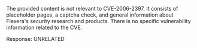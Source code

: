 The provided content is not relevant to CVE-2006-2397. It consists of placeholder pages, a captcha check, and general information about Flexera's security research and products. There is no specific vulnerability information related to the CVE.

Response: UNRELATED